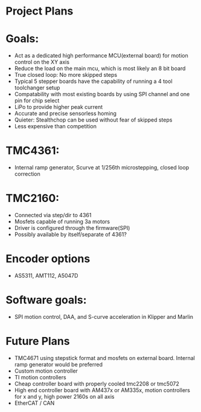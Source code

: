 # Project Plans

# Goals:
- Act as a dedicated high performance MCU(external board) for motion control on the XY axis
- Reduce the load on the main mcu, which is most likely an 8 bit board
- True closed loop: No more skipped steps
- Typical 5 stepper boards have the capability of running a 4 tool toolchanger setup
- Compatability with most existing boards by using SPI channel and one pin for chip select
- LiPo to provide higher peak current
- Accurate and precise sensorless homing
- Quieter: Stealthchop can be used without fear of skipped steps
- Less expensive than competition
# TMC4361:
- Internal ramp generator, Scurve at 1/256th microstepping, closed loop correction
# TMC2160:
- Connected via step/dir to 4361
- Mosfets capable of running 3a motors
- Driver is configured through the firmware(SPI)
- Possibly available by itself/separate of 4361?
# Encoder options
- AS5311, AMT112, A5047D
# Software goals:
- SPI motion control, DAA, and S-curve acceleration in Klipper and Marlin

# Future Plans
- TMC4671 using stepstick format and mosfets on external board. Internal ramp generator would be preferred
- Custom motion controller
- TI motion controllers
- Cheap controller board with properly cooled tmc2208 or tmc5072
- High end controller board with AM437x or AM335x, motion controllers for x and y, high power 2160s on all axis
- EtherCAT / CAN
